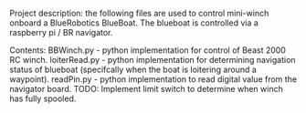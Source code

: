 Project description: the following files are used to control mini-winch onboard a BlueRobotics BlueBoat. The blueboat is controlled via a raspberry pi / BR navigator.


Contents:
BBWinch.py - python implementation for control of Beast 2000 RC winch.
loiterRead.py - python implementation for determining navigation status of blueboat (specifcally when the boat is loitering around a waypoint).
readPin.py - python implementation to read digital value from the navigator board.
TODO:
Implement limit switch to determine when winch has fully spooled.
